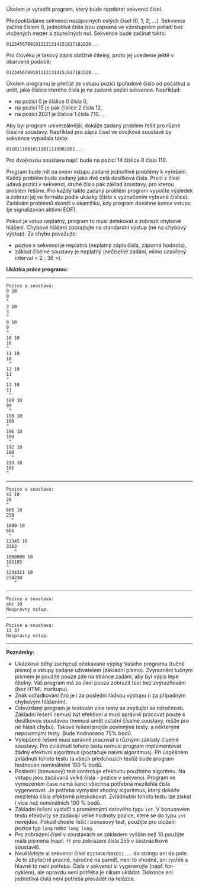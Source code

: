 Úkolem je vytvořit program, který bude rozebírat sekvenci čísel.

Předpokládáme sekvenci nezáporných celých čísel (0, 1, 2, ...). Sekvence začíná číslem 0, jednotlivá čísla jsou zapsaná ve vzestupném pořadí bez vložených mezer a zbytečných nul. Sekvence bude začínat takto:

```
01234567891011121314151617181920...
```

Pro člověka je takový zápis obtížně čitelný, proto jej uvedeme ještě v obarvené podobě:

```
01234567891011121314151617181920...
```

Úkolem programu je přečíst ze vstupu pozici (pořadové číslo od počátku) a určit, jaká číslice kterého čísla je na zadané pozici sekvence. Například:

- na pozici 0 je číslice 0 čísla 0,
- na pozici 15 je pak číslice 2 čísla 12,
- na pozici 2021 je číslice 1 čísla 710, ...



Aby byl program univerzálnější, dokáže zadaný problém řešit pro různé číselné soustavy. Například pro zápis čísel ve dvojkové soustavě by sekvence vypadala takto:

```
01101110010111011110001001...
```

Pro dvojkovou soustavu např. bude na pozici 14 číslice 0 čísla 110.





Program bude mít na svém vstupu zadané jednotlivé problémy k vyřešení. Každý problém bude zadaný jako dvě celá desítková čísla. První z čísel udává pozici v sekvenci, druhé číslo pak základ soustavy, pro kterou problém řešíme. Pro každý takto zadaný problém program vypočte výsledek a zobrazí jej ve formátu podle ukázky (číslo s vyznačením vybrané číslice). Zadávání problémů skončí v okamžiku, kdy program dosáhne konce vstupu (je signalizován aktivní EOF).



Pokud je vstup neplatný, program to musí detekovat a zobrazit chybové hlášení. Chybové hlášení zobrazujte na standardní výstup (ne na chybový výstup). Za chybu považujte:

- pozice v sekvenci je neplatná (neplatný zápis čísla, záporná hodnota),
- základ číselné soustavy je neplatný (nečíselné zadání, mimo uzavřený interval < 2 ; 36 >).

**Ukázka práce programu:**

------

```
Pozice a soustava:
0 10
0
^
3 10
3
^
9 10
9
^
10 10
10
^
11 10
10
 ^
12 10
11
^
13 10
11
 ^
189 10
99
 ^
190 10
100
^
191 10
100
 ^
192 10
100
  ^
193 10
101
^
```

------

```
Pozice a soustava:
42 10
26
^
666 10
258
  ^
1889 10
666
 ^
12345 10
3363
   ^
1000000 10
185185
^
1234321 10
224238
   ^
```

------

```
Pozice a soustava:
abc 10
Nespravny vstup.
```

------

```
Pozice a soustava:
12 37
Nespravny vstup.
```

------

**Poznámky:**

- Ukázkové běhy zachycují očekávané výpisy Vašeho programu (tučné písmo) a vstupy zadané uživatelem (základní písmo). Zvýraznění tučným písmem je použité pouze zde na stránce zadání, aby byl výpis lépe čitelný. Váš program má za úkol pouze zobrazit text bez zvýrazňování (bez HTML markupu).
- Znak odřádkování (\n) je i za poslední řádkou výstupu (i za případným chybovým hlášením).
- Odevzdaný program je testován více testy se zvyšující se náročností. Základní řešení nemusí být efektivní a musí správně pracovat pouze s desítkovou soustavou (nemusí umět ostatní číselné soustavy, může pro ně hlásit chybu). Takové řešení projde povinnými testy. a některými nepovinnými testy. Bude hodnoceno 75% bodů.
- Vylepšené řešení musí správně pracovat s různými základy číselné soustavy. Pro zvládnutí tohoto testu nemusí program implementovat žádný efektivní algoritmus (postačuje naivní algoritmus). Při úspěšném zvládnutí tohoto testu (a všech předchozích testů) bude program hodnocen nominálními 100 % bodů.
- Poslední (bonusový) test kontroluje efektivitu použitého algoritmu. Na vstupu jsou zadávaná velká čísla - pozice v sekvenci. Program ve vymezeném čase nemá šanci všechna potřebná mezilehlá čísla vygenerovat. Je potřeba vymyslet vhodný algoritmus, který dokáže mezilehlá čísla efektivně přeskakovat. Zvládnutím tohoto testu lze získat i více než nominálních 100 % bodů.
- Základní řešení vystačí s proměnnými datového typu `int`. V bonusovém testu efektivity se zadávají velké hodnoty pozice, které se do typu `int` nevejdou. Pokud chcete řešit i bonusový test, použijte pro uložení pozice typ `long` nebo `long long`.
- Pro zobrazení čísel v soustavách se základem vyšším než 10 použijte malá písmena (např. `ff` pro zobrazení čísla 255 v šestnáctkové soustavě).
- Neukládejte si sekvenci čísel `01234567891011...` do stringu ani do pole. Je to zbytečně pracné, náročné na paměť, není to vhodné, ani rychlé a hlavně to není potřeba. Čísla v sekvenci si vygenerujte (např. for-cyklem), ale opravdu není potřeba je nikam ukládat. Dokonce ani jednotlivá čísla není potřeba převádět na řetězce.